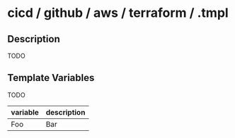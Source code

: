 # cicd / github / aws / terraform / .tmpl

## Description
TODO

## Template Variables
TODO

| variable  | description |
|-----------|-------------|
| Foo       | Bar         |
